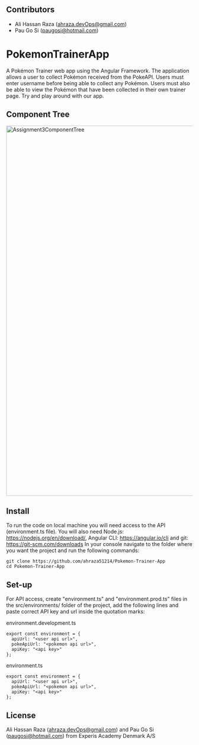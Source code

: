 ## Contributors
* Ali Hassan Raza (ahraza.devOps@gmail.com)
* Pau Go Si (paugosi@hotmail.com)

# PokemonTrainerApp
A Pokémon Trainer web app using the Angular Framework. The application allows a user to collect Pokémon received from the PokeAPI. Users must enter username 
before being able to collect any Pokémon. Users must also be able to view the Pokémon that have been 
collected in their own trainer page. Try and play around with our app. 

## Component Tree
<img width="1000" alt="Assignment3ComponentTree" src="https://github.com/ahraza51214/Pokemon-Trainer-App/assets/127191401/ce78a327-8b3b-49fd-86d0-d7c290d3c62f">

## Install
To run the code on local machine you will need access to the API (environment.ts file). 
You will also need Node.js: https://nodejs.org/en/download/, Angular CLI: https://angular.io/cli and git: https://git-scm.com/downloads
In your console navigate to the folder where you want the project and run the following commands:
```
git clone https://github.com/ahraza51214/Pokemon-Trainer-App
cd Pokemon-Trainer-App
```
## Set-up
For API access, create "environment.ts" and "environment.prod.ts" files in the src/environments/ folder of the project, add the following lines and paste correct API key and url inside the quotation marks:

environment.development.ts
```
export const environment = {
  apiUrl: "<user api url>",
  pokeApiUrl: "<pokemon api url>",
  apiKey: "<api key>"
};
```
environment.ts
```
export const environment = {
  apiUrl: "<user api url>",
  pokeApiUrl: "<pokemon api url>",
  apiKey: "<api key>"
};
```

## License
Ali Hassan Raza (ahraza.devOps@gmail.com) and Pau Go Si (paugosi@hotmail.com) from Experis Academy Denmark A/S
